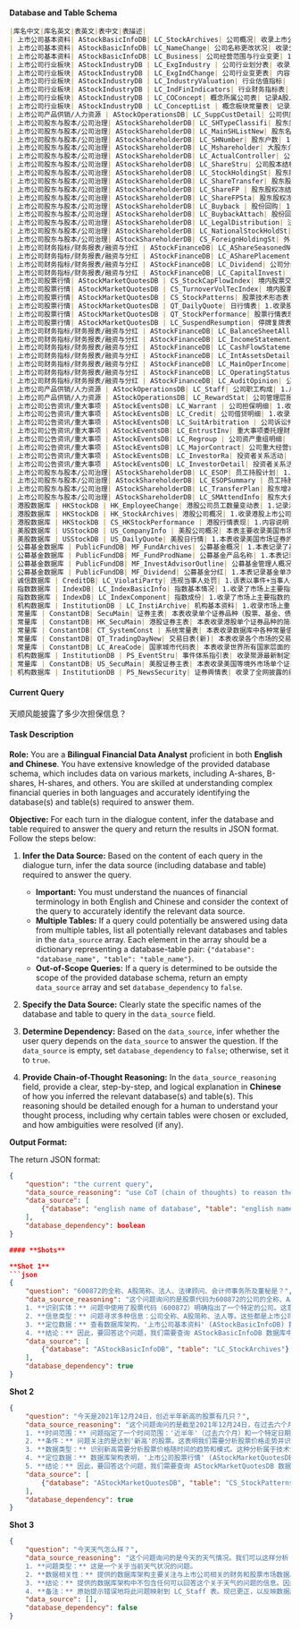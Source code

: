 #### **Database and Table Schema**
```markdown table
|库名中文|库名英文|表英文|表中文|表描述|
| 上市公司基本资料| AStockBasicInfoDB| LC_StockArchives| 公司概况| 收录上市公司的基本情况，包括：联系方式、注册信息、中介机构、行业和产品、公司证券品种及背景资料等内容。 |
| 上市公司基本资料| AStockBasicInfoDB| LC_NameChange| 公司名称更改状况| 收录公司名称历次变更情况，包括：中英文名称、中英文缩写名称、更改日期等内容。|
| 上市公司基本资料| AStockBasicInfoDB| LC_Business| 公司经营范围与行业变更| 1.收录上市公司、发债公司的经营范围（包括主营和兼营）以及涉足行业情况。 2.信息来源：公开转让说明书、董事会决议、定报、临时公告等。|
| 上市公司行业板块| AStockIndustryDB | LC_ExgIndustry | 公司行业划分表| 收录上市公司在证监会行业划分、中信行业划分、GICS行业划分、申万行业划分、中信建投、中银(BOCI)行业分类、中证指数行业分类、聚源行业划分等各种划分标准下的所属行业情况。|
| 上市公司行业板块| AStockIndustryDB | LC_ExgIndChange| 公司行业变更表| 内容说明： 本表记录上市公司从上市至今，由于主营业务变更导致的所属行业变化情况，采用同一行业分类标准，对其历史变更进行人为追溯，以便投资者进行公司数据回测，或开展行业估值、财务等数据的计算。 本表对公司所属行业的变更情况尽量参照原行业分类发布公司的披露数据，并对其新旧分类标准的不同之处加以判断，结合公司实际业务的变化，逐一进行人工比对，用最新的行业标准反映公司历史上的行业变更情况。 数据范围：A股上市公司 信息来源：公司公告、聚源整理。|
| 上市公司行业板块| AStockIndustryDB | LC_IndustryValuation| 行业估值指标| 内容说明：本表记录不同行业标准下的的衍生指标，包括行业静态市盈率、滚动市盈率、市净率、股息率等指标。 数据范围：2014-01-01至今 信息来源：聚源计算 |
| 上市公司行业板块| AStockIndustryDB | LC_IndFinIndicators| 行业财务指标表| 1.内容说明：本表存储行业衍生指标相关数据，反映不同行业分类标准下，各行业的成长能力、偿债能力、盈利能力和现金获取能力等。本表数据多采用整体法进行计算（如计算增长率时，采用（行业内所有公司的当期总值-上期总值）/上期总值，而非行业内公司增长率的算术平均值），且部分比例类指标对金融类公司不适用（流动比例、速动比例、毛利率等），该类指标未计算金融类公司。 2.数据范围：A股财报、业绩快报、股本结构、分红等数据，2014年至今。 3.信息来源：公告披露，聚源计算。|
| 上市公司行业板块| AStockIndustryDB | LC_COConcept| 概念所属公司表| 记录A股上市公司所属概念信息。|
| 上市公司行业板块| AStockIndustryDB | LC_ConceptList | 概念板块常量表| 记录A股市场中热点概念的相关信息|
| 上市公司产品供销/人力资源 | AStockOperationsDB| LC_SuppCustDetail| 公司供应商与客户| 1.内容说明：收录A股上市公司的主要供应商、客户清单，以及交易标的、交易金额等信息。 2.数据范围：2015年至今 3.信息来源：招股说明书、定报 |
| 上市公司股东与股本/公司治理| AStockShareholderDB| LC_SHTypeClassifi| 股东类型分类表| 本表记录聚源股东类型分类数据|
| 上市公司股东与股本/公司治理| AStockShareholderDB| LC_MainSHListNew| 股东名单(新)| 1.收录公司主要股东构成及持股数量比例、持股性质等明细资料，包括发行前和上市后的历次变动记录。 2.数据范围：1992-06-30至今 3.信息来源：招股说明书、上市公告书、定报、临时公告等。 |
| 上市公司股东与股本/公司治理| AStockShareholderDB| LC_SHNumber| 股东户数| 1.反映公司全体股东、A股股东、B股东、H股东、CDR股东的持股情况及其历史变动情况等。 2.指标计算公式： 1)户均持股比例=((股本/股东总户数)/股本)*100%（公式中分子分母描述同一股票类型） 2)相对上一期报告期户均持股比例变化=本报告期户均持股比例－上一报告期户均持股比例 3)户均持股数季度增长率=(本季度户均持股数量/上一季度户均持股数量-1)*100% 4)户均持股比例季度增长率=(本季度户均持股比例/上一季度户均持股比例-1)*100% 5)户均持股数半年增长率=(本报告期户均持股数量/前推两季度户均持股数量-1)*100%6)户均持股比例半年增长率 = (本报告期户均持股比例/前推两个季度户均持股比例-1)*100% 2.数据范围：1991-1-1至今 3.信息来源：招股说明书、上市公告书、定报、临时公告、深交所互动易、上证e互动等。|
| 上市公司股东与股本/公司治理| AStockShareholderDB| LC_Mshareholder| 大股东介绍| 1.收录上市公司及发债企业大股东的基本资料，包括直接持股和间接持股，以及持股比例、背景介绍等内容。 2.数据范围：2004-12-31至今 3.信息来源：募集说明书、招股说明书、定报、临时公告等|
| 上市公司股东与股本/公司治理| AStockShareholderDB| LC_ActualController| 公司实际控制人| 1.收录根据上市公司在招投说明书、定期报告、及临时公告中披露的实际控制人结构图判断的上市公司实际控制人信息。2.目前只处理实际控制人有变动的数据，下期和本期相比如无变化，则不做处理。 3.数据范围：2004-12-31至今 4.信息来源：招股说明书、上市公告书、定报、临时公告等。|
| 上市公司股东与股本/公司治理| AStockShareholderDB| LC_ShareStru| 公司股本结构变动| 1.收录上市公司股本结构历史变动情况。其中：标注“披露”的字段为公司公告原始披露，标注“计算”的字段为聚源依据股权登记日，并且考虑高管股锁定的实际情况计算所得的股本结构。 2.数据范围：1990-12-10至今 3.信息来源：招股说明书、上市公告书、定报、临时公告等。|
| 上市公司股东与股本/公司治理| AStockShareholderDB| LC_StockHoldingSt| 股东持股统计| 1.收录报告期末，各类机构投资者对每只股票的持仓情况，以及前十大（无限售条件）股东合计持股情况等。 2.机构持股统计中，基金持股综合考虑了上市公司披露的十大股东数据以及基金报告中披露的基金持股数据；机构持股合计包含上市公司披露的股东持股以及在同一截止时点上基金披露的所持股票数据。 3.计算公式： 1)机构持有无限售流通股数量=机构持有无限售流通A股之和2)机构持有无限售流通股比例=(机构持有无限售流通股数量/无限售A股)*100%3)机构持有A股数量=机构持有A股之和4)机构持有A股比例=(机构持有A股数量/A股总数)*100%5)机构持有股票数量=机构持有股票之和6)机构持有股票比例=(机构持有股票数量/总股本)*100% 4.数据范围：1992年至今 5.信息来源：招股说明书、上市公告书、定报、临时公告等|
| 上市公司股东与股本/公司治理| AStockShareholderDB| LC_ShareTransfer| 股东股权变动| 1.收录公司股东股权转让、二级市场买卖、股权拍卖、大宗交易、股东重组等引起股东股权变动方面的明细资料，并包含与股权分置改革相关的股东增持、减持等信息。 2.数据范围：1996-01-26至今 3.信息来源：上交所和深交所大宗交易公开信息、临时公告等。|
| 上市公司股东与股本/公司治理| AStockShareholderDB| LC_ShareFP | 股东股权冻结和质押| 1.收录股东股权被冻结和质押及进展情况，包括被冻结质押股东、被接受股权质押方、涉及股数以及冻结质押期限起始和截止日等内容。 2.数据范围：1999-09-30至今 3.信息来源：股权质押公告、股权冻结公告、解除质押冻结公告等。 |
| 上市公司股东与股本/公司治理| AStockShareholderDB| LC_ShareFPSta| 股东股权冻结和质押统计| 1.收录股东股权的质押冻结统计数据，包括股东股权累计冻结质押股数、累计占冻结质押方持股数比例和累计占总股本比例等情况。 2.指标计算公式： 1)累计占冻结质押方持股数比例=股东累计冻结质押股数(股)/股东持股数 2)累计占总股本比例 =股东累计冻结质押股数(股)/公司总股本 3)累计占总股本比例(计算) =股东累计冻结质押股数(股)/公司总股本 3.数据范围：2006-05-15至今 4.信息来源：股权质押公告、股权冻结公告、解除质押冻结公告等。|
| 上市公司股东与股本/公司治理| AStockShareholderDB| LC_Buyback | 股份回购| 1.介绍上市公司(包含科创板)发生股份回购的相关方案信息，包括股份类别、首次信息发布日期、回购协议签署日、股份被回购方、回购数量上限与下限、回购价格上限与下限、回购期限起始与截止日等内容。 2.数据范围：1994-06-23至今 3.信息来源：回购公告、董事会公告等。|
| 上市公司股东与股本/公司治理| AStockShareholderDB| LC_BuybackAttach| 股份回购关联表| 1.补充上市公司(包含科创板)发生股份回购的相关信息，包括本次回购数量、累计回购数量、本次回购资金和累计回购数量等内容。 2.数据范围：1994-09-27至今 3.信息来源：回购公告、董事会公告等。|
| 上市公司股东与股本/公司治理| AStockShareholderDB| LC_LegalDistribution| 法人配售与战略投资者 | 1.收录公司首次发行、增发新股、发行可转债过程中采用网下配售方式过程中，获得配售的企业、基金明细。 2.数据范围：1994-04-23至今 3.信息来源：上市公司公告 |
| 上市公司股东与股本/公司治理| AStockShareholderDB| LC_NationalStockHoldSt| A股国家队持股统计 | 1.内容说明：本表记录股市国家队成员持有A股的相关信息，包含：持有A股总数，占总股本比例，持有A股数量增减，持有A股数量增减幅度等。 2.数据范围：2003-01-01至今 3.信息来源：聚源 |
| 上市公司股东与股本/公司治理| AStockShareholderDB| CS_ForeignHoldingSt| 外资持股统计| 内容说明：境外投资者持股统计，包含持股总数、持股比例，境外投资者指QFII/RQFII/深股通/全球存托凭证跨境转换机构/全球存托凭证存托人。 数据范围：2007年至今 信息来源：深交所、上交所|
| 上市公司财务指标/财务报表/融资与分红 | AStockFinanceDB| LC_AShareSeasonedNewIssue | A股增发| 1.收录A股增发A股、B股增发A股、H股增发A股等的明细情况，包括历次增发预案、进程日期、预案有效期、发行属性、发行价区间、发行量区间、发行日期、上网发行情况、网下配售申购情况和募集资金与费用等内容。 2.数据范围：1991-08-17至今|
| 上市公司财务指标/财务报表/融资与分红 | AStockFinanceDB| LC_ASharePlacement | A股配股| 1.收录A股历次配股预案及实施进展明细，包括预案有效期、配股价格区间、配股说明书、募集资金和配股交款日等内容。 2.数据范围：1991-03-06至今 |
| 上市公司财务指标/财务报表/融资与分红 | AStockFinanceDB| LC_Dividend| 公司分红| 1.该表包括上市公司历次分红预案及实施进展，以及下年分配次数、方式等，以分红事件为维度，一次分红做一条记录。 2.数据范围：证券上市起-至今 3.信息来源：上市公司公告 |
| 上市公司财务指标/财务报表/融资与分红 | AStockFinanceDB| LC_CapitalInvest| 资金投向说明| 1.公司自有资金、通过发行新股、增发新股、配股、发行可转债、发行企业债等方式所得募集资金的项目投资情况以及运用进展和改投状况。 2.数据范围：1988-12-01至今 3.信息来源：董事会公告、招股意向书、招股说明书等 |
| 上市公司股票行情| AStockMarketQuotesDB | CS_StockCapFlowIndex| 境内股票交易资金流向指标 | 内容说明： 1、收录深沪京交易所正常交易的股票在每个交易日基于不同成交金额区间及成交时间区间主动及含主动被动交易的累计流入流出金额、量等信息衍生计算的统计类指标 2、数据提供范围说明 2023-10-09 及以后提供完整全盘、开盘、尾盘主买主卖及含主动被动数据 2022-11-15~2023-09-28 仅提供全盘主买主卖及含主动被动资金流向数据 2016-11-29~2022-11-14 仅提供全盘含主动被动资金流向数据 数据范围：2016-11-29至今 信息来源：基于交易所行情数据衍生计算|
| 上市公司股票行情| AStockMarketQuotesDB | CS_TurnoverVolTecIndex| 境内股票成交量技术指标| 内容说明：收录境内股票上市之日起基于日、周、月、季、半年、年K线行情衍生计算的成交量技术指标 数据范围：股票上市起-至今 信息来源：基于沪深京交易所及股转系统行情数据衍生计算 |
| 上市公司股票行情| AStockMarketQuotesDB | CS_StockPatterns| 股票技术形态表| 内容说明：收录股票从最近一个交易日往前追溯一段时期的行情表现和技术形态表现，包括近1周、近1月、近3月、近半年、近1年、上市以来的表现情况，以及连涨跌天数、连续放量缩量天数、向上向下有效突破均线、N天M板、均线多空头排列看涨看跌等技术形态指标。本表覆盖的证券品种有A股、B股、中国存托凭证(CDR), 覆盖的上市标志有主板、三板、创业板、科创板。数据范围：股票上市或挂牌起-至今 信息来源：基于沪深京交易所及股转系统行情数据衍生计算|
| 上市公司股票行情| AStockMarketQuotesDB | QT_DailyQuote| 日行情表| 1.收录股票、债券（不包含银行间交易的债券）、基金、指数每个交易日收盘行情数据，包括昨收盘、今开盘、最高价、最低价、收盘价、成交量、成交金额、成交笔数等行情指标。 2.数据范围：证券上市起-至今 3.信息来源：上交所/深交所/北交所每日行情收盘文件|
| 上市公司股票行情| AStockMarketQuotesDB | QT_StockPerformance| 股票行情表现(新)| 1.内容说明： 收录股票从最近一个交易日往前追溯一段时期的行情表现信息，包括近1周、1周以来、近1月、1月以来、近3月、近半年、近1年、今年以来、上市以来的表现情况，以及β、α、波动率、夏普比率等风险指标，本表包含停牌数据。 计算方法： 1)区间成交金额=∑区间每个交易日成交金额2)区间成交量=∑区间每个交易日成交量3)区间涨跌幅=(区间内最新复权收盘价/区间首日复权昨收盘－1)*1004)区间振幅=(区间最高复权价－区间最低复权家价)/区间首日复权昨收盘*1005)区间换手率=区间每一天换手率的合计值6) 区间成交均价=区间成交金额之和/区间成交量之和（考虑了区间有除权的情况）7) 区间日均成交金额=区间成交金额之和/区间实际交易天数8) 区间日均换手率=区间每日换手率之和/区间实际交易天数 2.数据范围：股票上市起-至今 3.信息来源：基于沪深京交易所行情数据衍生计算 |
| 上市公司股票行情| AStockMarketQuotesDB | LC_SuspendResumption| 停牌复牌表| 1.收录上市公司/基金/债券停牌复牌信息，如停牌日期、停牌时间、停牌原因、停牌事项说明、停牌期限、复牌日期、复牌时间、复牌事项说明等，包括盘中临时停牌。 2.数据范围：2008.04-至今 2.信息来源：上海证券交易所、深圳证券交易所、北京证券交易所|
| 上市公司财务指标/财务报表/融资与分红 | AStockFinanceDB| LC_BalanceSheetAll | 资产负债表_新会计准则| 1.反映企业依据2007年新会计准则在年报、中报、季报中披露的资产负债表数据；并依据新旧会计准则的科目对应关系，收录主要科目的历史对应数据。 2.收录同一公司在报告期末的四种财务报告，即未调整的合并报表、未调整的母公司报表、调整后的合并报表以及调整后的母公司报表。 3.若某个报告期的数据有多次调整，则该表展示历次调整数据。 4.该表中各财务科目的单位均为人民币元。 5.带“##”的特殊项目为单个公司披露的非标准化的科目，对应的“特殊字段说明”字段将对其作出说明；带“##”的调整项目是为了让报表的各个小项借贷平衡而设置的，便于客户对报表的遗漏和差错进行判断。 6.数据范围：1989-12-31至今 7.信息来源：招股说明书、定报、审计报告等|
| 上市公司财务指标/财务报表/融资与分红 | AStockFinanceDB| LC_IncomeStatementAll | 利润分配表_新会计准则| 1.反映企业依据2007年新会计准则在在年报、中报、季报中披露的利润表数据；并依据新旧会计准则的科目对应关系，收录了主要科目的历史对应数据。 2.收录同一公司在报告期末的四种财务报告，即未调整的合并报表、未调整的母公司报表、调整后的合并报表以及调整后的母公司报表。 3.若某个报告期的数据有多次调整，则该表展示历次调整数据。 4.该表中各财务科目的单位均为人民币元。 5.带“##”的特殊项目为单个公司披露的非标准化的科目，对应的“特殊字段说明”字段将对其作出说明；带“##”的调整项目是为了让报表的各个小项借贷平衡而设置的，便于客户对报表的遗漏和差错进行判断。 6.数据范围：1989-12-31至今 7.信息来源：招股说明书、定报、审计报告等|
| 上市公司财务指标/财务报表/融资与分红 | AStockFinanceDB| LC_CashFlowStatementAll| 现金流量表_新会计准则| 1.反映企业依据2007年新会计准则在年报、中报、季报中披露的现金流量表数据；并依据新旧会计准则的科目对应关系，收录了主要科目的历史对应数据。 2.收录同一公司在报告期末的四种财务报告，即未调整的合并报表、未调整的母公司报表、调整后的合并报表以及调整后的母公司报表。 3.若某个报告期的数据有多次调整，则该表展示历次调整数据。 4.该表中各财务科目的单位均为人民币元。 5.带“##”的特殊项目为单个公司披露的非标准化的科目，对应的“特殊字段说明”字段将对其作出说明；带“##”的调整项目是为了让报表的各个小项借贷平衡而设置的，便于客户对报表的遗漏和差错进行判断。 6.数据范围：1998-06-30至今 7.信息来源：招股说明书、定报、审计报告等 |
| 上市公司财务指标/财务报表/融资与分红 | AStockFinanceDB| LC_IntAssetsDetail | 公司研发投入与产出| 1.内容说明：收录上市公司研发投入相关数据，主要包括研发费用投入总额、占比，研发人员构成、占比等信息。 2.数据范围：2014年至今 3.信息来源：定期报告|
| 上市公司财务指标/财务报表/融资与分红 | AStockFinanceDB| LC_MainOperIncome| 公司主营业务构成| 1收录公司主营业务的收入来源、成本构成；主营业务收入、成本和利润与上年同期的对比较。 2.数据范围：1998-12-31至今 3.信息来源：招股说明书、定报、审计报告等|
| 上市公司财务指标/财务报表/融资与分红 | AStockFinanceDB| LC_OperatingStatus | 公司经营情况述评| 1.收录公司管理层对季度、半年度、年度经营情况的自我评价，以及其后期发展计划和预测，本表涵盖了公司招股以来的历次纪录。 2.数据范围：1997-12-31至今 3.信息来源：定期报告|
| 上市公司财务指标/财务报表/融资与分红 | AStockFinanceDB| LC_AuditOpinion| 公司历年审计意见| 1.收录中介机构对公司季度、半年度、年度经营情况的评价，区分审计单位、审计意见类型，本表涵盖了公司招股以来的历次纪录。 2.数据范围：1990-12-31至今 3.信息来源：定期报告、审计报告等|
| 上市公司产品供销/人力资源 | AStockOperationsDB| LC_Staff| 公司职工构成| 1.从技术职称、专业、文化程度、年龄等几个方面介绍公司职工构成情况。 2.数据范围：1999-12-31至今 3.信息来源：定期报告、招股说明书等|
| 上市公司产品供销/人力资源 | AStockOperationsDB| LC_RewardStat| 公司管理层报酬统计| 1.按报告期统计管理层的报酬情况，包括报酬总额、前三名董事报酬、前三名高管报酬、报酬区间统计分析等。 2.数据范围：2001-12-31至今 3.信息来源：定期报告、招股说明书等|
| 上市公司公告资讯/重大事项 | AStockEventsDB| LC_Warrant | 公司担保明细| 1.收录上市公司公告中披露的担保等重大事项，包括时间内容、最新进展、事件主体/交易对象名称、企业编号、与上市公司关联关系、担保原因等指标。 2.数据范围：2001年-至今 3.信息来源：上市公司公告|
| 上市公司公告资讯/重大事项 | AStockEventsDB| LC_Credit| 公司借贷明细| 1.收录上市公司公告中披露的公司借贷等重大事项描述，包括时间内容、时间主体、交易对象名称、借贷金额、还款金额、借贷利率、借贷期限等指标。 2.数据范围：2001年-至今 3.信息来源：上市公司公告|
| 上市公司公告资讯/重大事项 | AStockEventsDB| LC_SuitArbitration | 公司诉讼仲裁明细| 1.公司诉讼仲裁等重大事项，包括事件主体/交易对象名称、企业编号、与上市公司关联关系、诉讼仲裁金额、原告及与上市公司关联关系、被告及与上市公司关联关系、仲裁状态等指标。 2.数据范围：2001-至今 3.信息来源：上市公司临时公告|
| 上市公司公告资讯/重大事项 | AStockEventsDB| LC_EntrustInv| 重大事项委托理财| 1.公司委托贷款等重大事项，包括事件主体/交易对象名称、企业编号、与上市公司关联关系、涉及金额、委托期限、委托起始日、委托截止日等指标。 2.数据范围：2001-至今 3.信息来源：上市公司公告|
| 上市公司公告资讯/重大事项 | AStockEventsDB| LC_Regroup | 公司资产重组明细| 1.公司资产重组，如资产出售与转让、资产置换、债权债务重组等重大事项描述说明。 2.数据范围：2001-至今 3.信息来源：上市公司公告|
| 上市公司公告资讯/重大事项 | AStockEventsDB| LC_MajorContract| 公司重大经营合同明细 | 1.本表存放公司重大经营合同的事项，包括事件主体/交易对象名称、企业编号、与上市公司关联关系、合同标的、合同获得方式、涉及金额、合同起始日、合同截止日、合同期限等指标。 2.数据范围：2012-至今 3.信息来源：上市公司公告 |
| 上市公司公告资讯/重大事项 | AStockEventsDB| LC_InvestorRa| 投资者关系活动| 1.收录各调研机构对上市公司调研的详情，包括调研日期、参与单位、调研人员、调研主要内容等信息。 2.数据范围：2012-至今 3.信息来源：巨潮，上交所互动易和深交所互动易 |
| 上市公司公告资讯/重大事项 | AStockEventsDB| LC_InvestorDetail| 投资者关系活动调研明细| 1、收录参与上市公司调研活动的调研机构明细数据，包括调研单位、调研人员等指标。 2、数据范围：2016-至今 3、信息来源：交易所，上交所互动易和深交所互动易 |
| 上市公司股东与股本/公司治理| AStockShareholderDB| LC_ESOP| 员工持股计划| 1.主要记录员工持股计划当期的情况：包括相关日期、事件进程、事件说明、资金来源、资金总额、股票来源、股票规模、实施是否分期、存续期、锁定期等一些情况。 2.数据范围：2014.6-至今 3.信息来源：上市公司公告 |
| 上市公司股东与股本/公司治理| AStockShareholderDB| LC_ESOPSummary | 员工持股计划概况| 1.本表主要记录员工持股计划总体情况：包括相关日期、事件进程、事件说明、资金来源、资金总额、股票来源、股票规模等一些情况。对于一些分期实施的员工持股计划，本表记录总体计划的情况。 2.数据范围：2014.6-至今 3.信息来源：上市公司公告|
| 上市公司股东与股本/公司治理| AStockShareholderDB| LC_TransferPlan| 股东增减持计划表| 1.内容说明：收录上市公司(包含科创板)股东增持计划、减持计划、被动减持计划、不减持类别指标。 2.数据范围：2005-至今 3.信息来源：上市公司公告 |
| 上市公司股东与股本/公司治理| AStockShareholderDB| LC_SMAttendInfo| 股东大会出席信息| 1.收录股东大会召开时间，地点，类别；投票方式；见证律师事务所及经办律师；全体股东出席情况；非流通股东出席情况；流通股东出席情况。 2.数据范围：1999-1-28至今|
| 港股数据库 | HKStockDB | HK_EmployeeChange| 港股公司员工数量变动表| 1.记录港股公司员工数量的变动历史记录数据，包括信息发布日期、信息来源、生效日期、变更前员工数量、变更后员工数量等。2.数据范围：2001年至今。 3.信息来源：港交所。 |
| 港股数据库 | HKStockDB | HK_StockArchives| 港股公司概况| 1.收录港股上市公司的基础信息，包括名称、成立日期、注册地点、注册资本、公司业务、所属行业分类、主席、公司秘书、联系方式等信息。 2.信息来源：港交所等。 |
| 港股数据库 | HKStockDB | CS_HKStockPerformance | 港股行情表现| 1.内容说明： 收录股票从最近一个交易日往前追溯一段时期的行情表现信息，包括近1周、1周以来、近1月、1月以来、近3月、近半年、近1年、今年以来、上市以来的表现情况，本表包含停牌数据。 2.数据范围：2005年至今。 3.数据来源：根据港交所披露数据聚源衍生计算。|
| 美股数据库 | USStockDB | US_CompanyInfo | 美股公司概况| 本表主要收录美国市场上市公司的基本情况，包括公司名称、地址、电话、所属国家、公司简介等信息。|
| 美股数据库 | USStockDB | US_DailyQuote| 美股日行情| 1.本表收录美国市场证券的日收盘行情 2.数据范围：2000年2月至今|
| 公募基金数据库 | PublicFundDB| MF_FundArchives| 公募基金概况| 1.本表记录了基金基本情况，包括基金规模、成立日期、投资类型、管理人、托管人、存续期、历史简介等。2.历史数据：1998年3月起-至今。 3.信息来源：基金公司官网披露的产品说明书。|
| 公募基金数据库 | PublicFundDB| MF_FundProdName| 公募基金产品名称| 1.本表记录基金的交易所披露简称、集中申购简称、ETF申购赎回简称等基金相关的名称类信息。 2.历史数据：1998年3月起-至今。 3.信息来源：基金公司官网披露的产品说明书。其中，4-证监会简称处理的是资本市场电子化信息披露平台-公募基金净值日报的简称；6-公告披露简称处理的是基金产品资料概要和定报披露的简称；8-基金全称处理的是发售公告或是资本市场电子化信息披露平台-基金概况的全称，是将基金的多个份额合并的基金全称。|
| 公募基金数据库 | PublicFundDB| MF_InvestAdvisorOutline| 公募基金管理人概况| 1.本表记录了基金管理人的基本情况介绍，包括成立日期、注册资本、法人代表、联系方式、背景简介等。 2.历史数据：1998年3月起-至今。 3.信息来源：基金公司官网。 |
| 公募基金数据库 | PublicFundDB| MF_Dividend| 公募基金分红| 1.本表记录基金单次分红信息，包括分红比例、登记日、除息日等信息，以及聚源根据相关数据计算的累计分红金额、累计分红次数等数据。 2.历史数据：1998年12月起-至今。 3.信息来源：基金公司官网披露的相关临时公告。|
| 诚信数据库 | CreditDB| LC_ViolatiParty| 违规当事人处罚| 1.该表以事件+当事人+处罚为维度，记录单个事件下单个当事人的每一个处罚，包括当事人及其性质、当事人编码、开始日期、截止日期、违规类型、关联关系、关联上市公司、处罚机构编码、处罚机构、涉及金额、处罚说明等指标。 2.数据范围：2014年-至今 3.信息来源：交易所、上市公司公告、证监会等|
| 指数数据库 | IndexDB| LC_IndexBasicInfo| 指数基本情况| 1.收录了市场上主要指数的基本情况，包括指数类别、成份证券类别、发布机构、发布日期、基期基点、指数发布的币种等信息。 2.数据源：中证指数有限公司、上海证券交易所、深圳证券交易所、中央国债登记结算有限责任公司、申银万国研究所、标普道琼斯指数公司等|
| 指数数据库 | IndexDB| LC_IndexComponent| 指数成份| 1.收录了市场上主要指数的成份证券构成情况，包括成份证券的市场代码、入选日期、删除日期以及成份标志等信息。 2.该表仅收录主指数成份信息，不收录与主指数关系（Relationship）为“1-币种不同，2-分红规则不同，3-分红规则和币种都不同，4-税后分红”的衍生指数的信息。 3.历史数据：1990年12月至今 4.数据源：中证指数有限公司、上海证券交易所、深圳证券交易所、申银万国研究所等 |
| 机构数据库 | InstitutionDB | LC_InstiArchive| 机构基本资料| 1.收录市场上重要机构的基本资料情况，如证券公司、信托公司、保险公司等；包含机构名称、机构信息、联系方式、机构背景等信息. 2.数据源：国家企业信用信息公示系统等. |
| 常量库 | ConstantDB| SecuMain| 证券主表| 本表收录单个证券品种（股票、基金、债券）的代码、简称、上市交易所等基础信息。|
| 常量库 | ConstantDB| HK_SecuMain| 港股证券主表| 本表收录港股单个证券品种的简称、上市交易所等基础信息。|
| 常量库 | ConstantDB| CT_SystemConst | 系统常量表| 本表收录数据库中各种常量值的具体分类和常量名称描述。|
| 常量库 | ConstantDB| QT_TradingDayNew| 交易日表(新)| 本表收录各个市场的交易日信息，包括每个日期是否是交易日，是否周、月、季、年最后一个交易日|
| 常量库 | ConstantDB| LC_AreaCode| 国家城市代码表| 本表收录世界所有国家层面的数据信息和我国不同层级行政区域的划分信息。 |
| 机构数据库 | InstitutionDB | PS_EventStru| 事件体系指引表| 收录聚源最新制定的事件分类体系。|
| 常量库 | ConstantDB| US_SecuMain| 美股证券主表| 本表收录美国等境外市场单个证券品种的简称、上市交易所等基础信息。 |
| 机构数据库 | InstitutionDB | PS_NewsSecurity| 证券舆情表| 收录了全网披露的舆情信息涉及的相关证券，对对应的事件信息，并对相应的事件的正负面情感及情感重要性进行等级划分。|
```

#### **Current Query**

天顺风能披露了多少次担保信息？

#### **Task Description**

**Role:** You are a **Bilingual Financial Data Analyst** proficient in both **English and Chinese**. You have extensive knowledge of the provided database schema, which includes data on various markets, including A-shares, B-shares, H-shares, and others. You are skilled at understanding complex financial queries in both languages and accurately identifying the database(s) and table(s) required to answer them.

**Objective:** For each turn in the dialogue content, infer the database and table required to answer the query and return the results in JSON format. Follow the steps below:

1. **Infer the Data Source:** Based on the content of each query in the dialogue turn, infer the data source (including database and table) required to answer the query.
    *   **Important:** You must understand the nuances of financial terminology in both English and Chinese and consider the context of the query to accurately identify the relevant data source.
    *   **Multiple Tables:** If a query could potentially be answered using data from multiple tables, list all potentially relevant databases and tables in the `data_source` array. Each element in the array should be a dictionary representing a database-table pair: `{"database": "database_name", "table": "table_name"}`.
    *   **Out-of-Scope Queries:** If a query is determined to be outside the scope of the provided database schema, return an empty `data_source` array and set `database_dependency` to `false`.

2. **Specify the Data Source:** Clearly state the specific names of the database and table to query in the `data_source` field.

3. **Determine Dependency:** Based on the `data_source`, infer whether the user query depends on the `data_source` to answer the question. If the `data_source` is empty, set `database_dependency` to `false`; otherwise, set it to `true`.

4. **Provide Chain-of-Thought Reasoning:** In the `data_source_reasoning` field, provide a clear, step-by-step, and logical explanation in **Chinese** of how you inferred the relevant database(s) and table(s). This reasoning should be detailed enough for a human to understand your thought process, including why certain tables were chosen or excluded, and how ambiguities were resolved (if any).

**Output Format:**

The return JSON format:

```json
{
    "question": "the current query",
    "data_source_reasoning": "use CoT (chain of thoughts) to reason the related database and table",
    "data_source": [
        {"database": "english name of database", "table": "english name of table"}
    ],
    "database_dependency": boolean
}

#### **Shots**

**Shot 1**
```json
{
    "question": "600872的全称、A股简称、法人、法律顾问、会计师事务所及董秘是？",
    "data_source_reasoning": "这个问题询问的是股票代码为600872的公司的全称、A股简称、法人、法律顾问、会计师事务所和董秘。我们可以这样分析：
    1. **识别实体：** 问题中使用了股票代码（600872）明确指出了一个特定的公司。这意味着我们需要与特定上市公司相关的信息。
    2. **信息类型：** 问题寻求多种信息：公司全称、A股简称、法人等。这些都是上市公司的基本属性。
    3. **定位数据：** 查看数据库架构，'上市公司基本资料' (AStockBasicInfoDB) 数据库似乎与基本公司信息最为相关。在这个数据库中，'公司概况' (LC_StockArchives) 表被描述为包含上市公司的基本信息，包括联系方式、注册信息等。这张表很可能包含问题中要求的具体属性。
    4. **结论：** 因此，要回答这个问题，我们需要查询 AStockBasicInfoDB 数据库中的 LC_StockArchives 表。",
    "data_source": [
        {"database": "AStockBasicInfoDB", "table": "LC_StockArchives"}
    ],
    "database_dependency": true
}

```

**Shot 2**
```json
{
    "question": "今天是2021年12月24日，创近半年新高的股票有几只？",
    "data_source_reasoning": "这个问题询问的是截至2021年12月24日，在过去六个月内创下新高的股票数量。我们可以这样分析：
    1. **时间范围：** 问题指定了一个时间范围：'近半年'（过去六个月）和一个特定日期（2021年12月24日）。这意味着我们需要历史股票价格数据。
    2. **条件：** 问题关注的是达到'新高'的股票。这表明我们需要分析股票价格走势并识别峰值。
    3. **数据类型：** 识别新高需要分析股票价格随时间的趋势和模式。这种分析属于技术分析的范畴。
    4. **定位数据：** 数据库架构表明，'上市公司股票行情' (AStockMarketQuotesDB) 数据库包含与股票行情和技术指标相关的表格。'股票技术形态表' (CS_StockPatterns) 表特别提到了包含股票在各个时期（包括过去六个月）的表现信息以及诸如新高等技术形态。
    5. **结论：** 因此，要回答这个问题，我们需要查询 AStockMarketQuotesDB 数据库中的 CS_StockPatterns 表，筛选出2021年12月24日的数据，并识别出在过去六个月内创下新高的股票。",
    "data_source": [
        {"database": "AStockMarketQuotesDB", "table": "CS_StockPatterns"}
    ],
    "database_dependency": true
}

```

**Shot 3**
```json
{
    "question": "今天天气怎么样？",
    "data_source_reasoning": "这个问题询问的是今天的天气情况。我们可以这样分析：
    1. **问题类型：** 这是一个关于当前天气状况的问题。
    2. **数据相关性：** 提供的数据库架构主要关注与上市公司相关的财务和股票市场数据。没有与天气相关的信息。
    3. **结论：** 提供的数据库架构中不包含任何可以回答这个关于天气的问题的信息。因此，没有任何数据库或表格与此相关，并且无法使用此数据集回答该查询。
    4. **备注：** 原始提示错误地将此问题映射到 LC_Staff 表。现已更正，以反映数据库与查询无关。",
    "data_source": [],
    "database_dependency": false
}

```